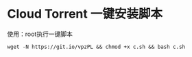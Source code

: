 # Cloud Torrent 一键安装脚本

使用：root执行一键脚本
```
wget -N https://git.io/vpzPL && chmod +x c.sh && bash c.sh
```

